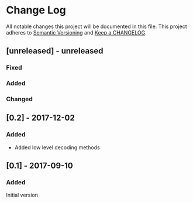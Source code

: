 # Change Log

All notable changes this project will be documented in this file. This project adheres to [Semantic Versioning](http://semver.org/) and [Keep a CHANGELOG](http://keepachangelog.com/).

## [unreleased] - unreleased

### Fixed



### Added



### Changed



## [0.2] - 2017-12-02

### Added

* Added low level decoding methods

## [0.1] - 2017-09-10

### Added

Initial version
